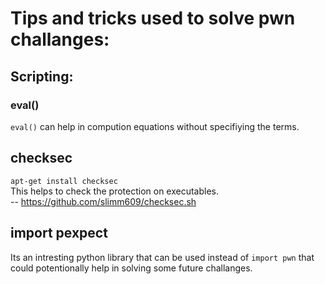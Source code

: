 # Tips and tricks used to solve pwn challanges:

## Scripting:
### eval()
`eval()` can help in compution equations without specifiying the terms.

## checksec
`apt-get install checksec`  
This helps to check the protection on executables.  
-- https://github.com/slimm609/checksec.sh  

## import pexpect
Its an intresting python library that can be used instead of `import pwn` that could potentionally help in solving some future challanges.

